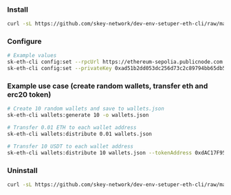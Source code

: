 ### Install

```sh
curl -sL https://github.com/skey-network/dev-env-setuper-eth-cli/raw/main/scripts/install.sh | sh
```

### Configure

```sh
# Example values
sk-eth-cli config:set --rpcUrl https://ethereum-sepolia.publicnode.com
sk-eth-cli config:set --privateKey 0xad51b2dd053dc256d73c2c89794bb65db531d082c34035311a649d5033cb08c1
```

### Example use case (create random wallets, transfer eth and erc20 token)

```sh
# Create 10 random wallets and save to wallets.json
sk-eth-cli wallets:generate 10 -o wallets.json

# Transfer 0.01 ETH to each wallet address
sk-eth-cli wallets:distribute 0.01 wallets.json

# Transfer 10 USDT to each wallet address
sk-eth-cli wallets:distribute 10 wallets.json --tokenAddress 0xdAC17F958D2ee523a2206206994597C13D831ec7
```

### Uninstall

```sh
curl -sL https://github.com/skey-network/dev-env-setuper-eth-cli/raw/main/scripts/uninstall.sh | sh
```
